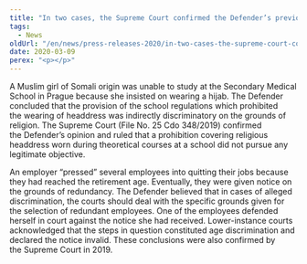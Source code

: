 ```yaml
---
title: "In two cases, the Supreme Court confirmed the Defender’s previous legal opinion"
tags:
  - News
oldUrl: "/en/news/press-releases-2020/in-two-cases-the-supreme-court-confirmed-the-defenders-previous-legal-opinion/"
date: 2020-03-09
perex: "<p></p>"
---
```


<!-- imported from the old website -->

<p>A Muslim girl of Somali origin was unable to study at the Secondary Medical School in Prague because she insisted on wearing a hijab. The Defender concluded that the provision of the school regulations which prohibited the wearing of headdress was indirectly discriminatory on the grounds of religion. The Supreme Court (File No. 25 Cdo 348/2019) confirmed the Defender’s opinion and ruled that a prohibition covering religious headdress worn during theoretical courses at a school did not pursue any legitimate objective.</p><p> An employer “pressed” several employees into quitting their jobs because they had reached the retirement age. Eventually, they were given notice on the grounds of redundancy. The Defender believed that in cases of alleged discrimination, the courts should deal with the specific grounds given for the selection of redundant employees. One of the employees defended herself in court against the notice she had received. Lower-instance courts acknowledged that the steps in question constituted age discrimination and declared the notice invalid. These conclusions were also confirmed by the Supreme Court in 2019.</p>
